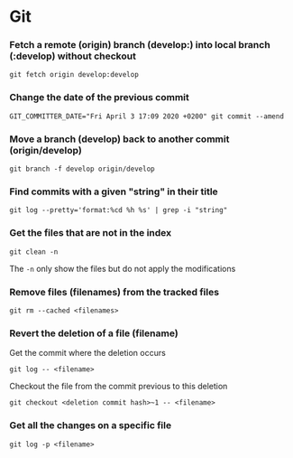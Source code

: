 # Git

### Fetch a remote (origin) branch (develop:) into local branch (:develop) without checkout
```
git fetch origin develop:develop
```

### Change the date of the previous commit
```
GIT_COMMITTER_DATE="Fri April 3 17:09 2020 +0200" git commit --amend
```

### Move a branch (develop) back to another commit (origin/develop)
```
git branch -f develop origin/develop
```

### Find commits with a given "string" in their title
```
git log --pretty='format:%cd %h %s' | grep -i "string"
```

### Get the files that are not in the index
```
git clean -n
```
The `-n` only show the files but do not apply the modifications

### Remove files (filenames) from the tracked files
```
git rm --cached <filenames>
```

### Revert the deletion of a file (filename)
Get the commit where the deletion occurs
```
git log -- <filename>
```

Checkout the file from the commit previous to this deletion
```
git checkout <deletion commit hash>~1 -- <filename>
```

### Get all the changes on a specific file
```
git log -p <filename>
```
